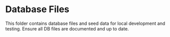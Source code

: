 # Database Files

This folder contains database files and seed data for local development and testing. Ensure all DB files are documented and up to date.